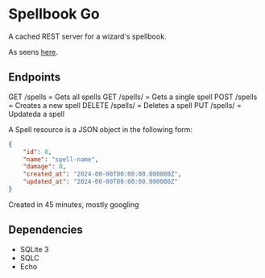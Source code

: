 # Spellbook Go

A cached REST server for a wizard's spellbook.

As seens [here](https://www.youtube.com/watch?v=bFf-A27Rc9s&ab_channel=DreamsofCode).

## Endpoints

GET    /spells       =  Gets all spells
GET    /spells/<id>  =  Gets a single spell
POST   /spells       =  Creates a new spell
DELETE /spells/<id>  = Deletes a spell
PUT    /spells/<id>  = Updateda a spell

A Spell resource is a JSON object in the following form:

```json
{
    "id": 0,
    "name": "spell-name",
    "damage": 0,
    "created_at": "2024-00-00T00:00:00.000000Z",
    "updated_at": "2024-00-00T00:00:00.000000Z"
}
```

Created in 45 minutes, mostly googling

## Dependencies
- SQLite 3
- SQLC 
- Echo
